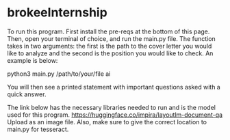# brokeeInternship

To run this program. First install the pre-reqs at the bottom of this page. Then, open your terminal of choice, and run the main.py file. The function takes in two arguments: the first is the path to the cover letter you would like to analyze and the second is the position you would like to check. An example is below:

python3 main.py /path/to/your/file ai

You will then see a printed statement with important questions asked with a quick answer.

The link below has the necessary libraries needed to run and is the model used for this program.
https://huggingface.co/impira/layoutlm-document-qa
Upload as an image file. Also, make sure to give the correct location to main.py for tesseract.